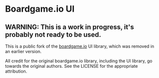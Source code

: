 # Boardgame.io UI

## WARNING: This is a work in progress, it's probably not ready to be used.

This is a public fork of the [boardgame.io](https://github.com/boardgameio/boardgame.io/) UI library, which was removed in an earlier version.

All credit for the original boardgame.io library, including the UI library, go towards the original authors. See the LICENSE for the appropriate attribution.
